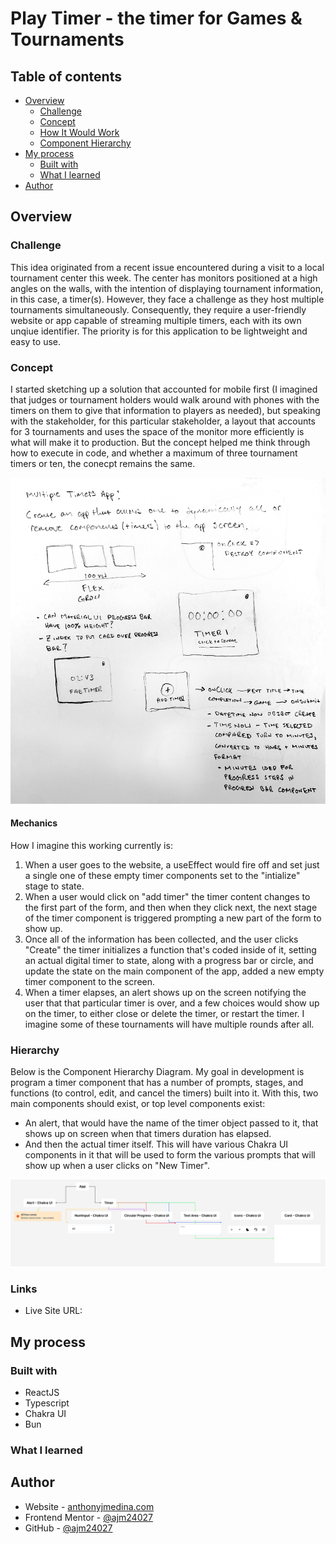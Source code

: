 # Play Timer - the timer for Games & Tournaments

## Table of contents

- [Overview](#overview)
  - [Challenge](#challenge)
  - [Concept](#concept)
  - [How It Would Work](#mechanics)
  - [Component Hierarchy](#hierarchy)
- [My process](#my-process)
  - [Built with](#built-with)
  - [What I learned](#what-i-learned)
- [Author](#author)

## Overview

### Challenge

This idea originated from a recent issue encountered during a visit to a local tournament center this week. The center has monitors positioned at a high angles on the walls, with the intention of displaying tournament information, in this case, a timer(s). However, they face a challenge as they host multiple tournaments simultaneously. Consequently, they require a user-friendly website or app capable of streaming multiple timers, each with its own unqiue identifier. The priority is for this application to be lightweight and easy to use.

### Concept

I started sketching up a solution that accounted for mobile first (I imagined that judges or tournament holders would walk around with phones with the timers on them to give that information to players as needed), but speaking with the stakeholder, for this particular stakeholder, a layout that accounts for 3 tournaments and uses the space of the monitor more efficiently is what will make it to production. But the concept helped me think through how to execute in code, and whether a maximum of three tournament timers or ten, the conecpt remains the same.

![Playtimer's Initial Concept Sketch](./public/playtimer-concept.png)

#### Mechanics

How I imagine this working currently is:

1. When a user goes to the website, a useEffect would fire off and set just a single one of these empty timer components set to the "intialize" stage to state.
2. When a user would click on "add timer" the timer content changes to the first part of the form, and then when they click next, the next stage of the timer component is triggered prompting a new part of the form to show up.
3. Once all of the information has been collected, and the user clicks "Create" the timer initializes a function that's coded inside of it, setting an actual digital timer to state, along with a progress bar or circle, and update the state on the main component of the app, added a new empty timer component to the screen.
4. When a timer elapses, an alert shows up on the screen notifying the user that that particular timer is over, and a few choices would show up on the timer, to either close or delete the timer, or restart the timer. I imagine some of these tournaments will have multiple rounds after all.

### Hierarchy

Below is the Component Hierarchy Diagram. My goal in development is program a timer component that has a number of prompts, stages, and functions (to control, edit, and cancel the timers) built into it. With this, two main components should exist, or top level components exist:

- An alert, that would have the name of the timer object passed to it, that shows up on screen when that timers duration has elapsed.
- And then the actual timer itself. This will have various Chakra UI components in it that will be used to form the various prompts that will show up when a user clicks on "New Timer".

![Playtimer's Component Hierarchy Diagram](./public/playtimer-chd.png)

### Links

- Live Site URL:

## My process

### Built with

- ReactJS
- Typescript
- Chakra UI
- Bun

### What I learned

## Author

- Website - [anthonyjmedina.com](https://www.your-site.com)
- Frontend Mentor - [@ajm24027](https://www.frontendmentor.io/profile/ajm24027)
- GitHub - [@ajm24027](https://github.com/ajm24027)
